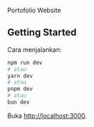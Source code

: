 Portofolio Website

## Getting Started

Cara menjalankan:

```bash
npm run dev
# atau
yarn dev
# atau
pnpm dev
# atau
bun dev
```

Buka [http://localhost:3000](http://localhost:3000).
